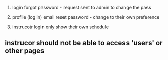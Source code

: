 

1. login
forgot password - request sent to admin to change the pass

2. profile (log in)
email
reset password - change to their own preference

7. instrucotr login
only show their own schedule


## instrucor should not be able to access 'users' or other pages


